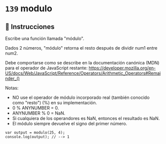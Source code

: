 # `139` modulo

## 📝 Instrucciones

Escribe una función llamada "módulo".

Dados 2 números, "módulo" retorna el resto después de dividir num1 entre num2.

Debe comportarse como se describe en la documentación canónica (MDN) para el operador de JavaScript restante:
https://developer.mozilla.org/en-US/docs/Web/JavaScript/Reference/Operators/Arithmetic_Operators#Remainder_()

Notas:
* NO use el operador de módulo incorporado real (también conocido como "resto") (%) en su implementación.
* 0 % ANYNUMBER = 0.
* ANYNUMBER % 0 = NaN.
* Si cualquiera de los operandores es NaN, entonces el resultado es NaN.
* El módulo siempre devuelve el signo del primer número.

```Js
var output = modulo(25, 4);
console.log(output); // --> 1
```